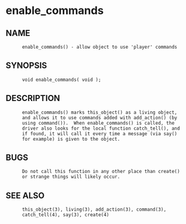 # enable_commands
## NAME
          enable_commands() - allow object to use 'player' commands

## SYNOPSIS
          void enable_commands( void );

## DESCRIPTION
          enable_commands() marks this_object() as a living object,
          and allows it to use commands added with add_action() (by
          using command()).  When enable_commands() is called, the
          driver also looks for the local function catch_tell(), and
          if found, it will call it every time a message (via say()
          for example) is given to the object.

## BUGS
          Do not call this function in any other place than create()
          or strange things will likely occur.

## SEE ALSO
          this_object(3), living(3), add_action(3), command(3),
          catch_tell(4), say(3), create(4)
